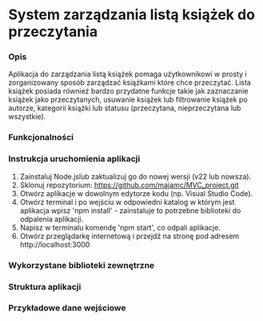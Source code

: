 # System zarządzania listą książek do przeczytania  

### **Opis**
Aplikacja do zarządzania listą książek pomaga użytkownikowi w prosty i zorganizowany sposób zarządzać książkami które chce przeczytać. Lista książek posiada również bardzo przydatne funkcje takie jak zaznaczanie książek jako przeczytanych, usuwanie książek lub filtrowanie książek po autorze, kategorii książki lub statusu (przeczytana, nieprzeczytana lub wszystkie).

### **Funkcjonalności**

### **Instrukcja uruchomienia aplikacji**
1. Zainstaluj Node.jslub zaktualizuj go do nowej wersji (v22 lub nowsza).
2. Sklonuj repozytorium: https://github.com/majamc/MVC_project.git
3. Otwórz aplikacje w dowolnym edytorze kodu (np. Visual Studio Code).
4. Otwórz terminal i po wejściu w odpowiedni katalog w którym jest aplikacja wpisz 'npm install' - zainstaluje to potrzebne biblioteki do odpalenia aplikacji.
5. Napisz w terminalu komendę 'npm start', co odpali aplikacje.
6. Otwórz przeglądarkę internetową i przejdź na stronę pod adresem http://localhost:3000

### **Wykorzystane biblioteki zewnętrzne**

### **Struktura aplikacji**

### **Przykładowe dane wejściowe**
